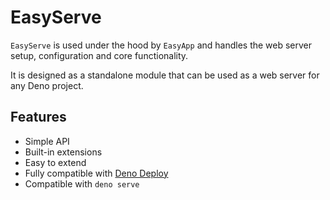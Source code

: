 # EasyServe

`EasyServe` is used under the hood by `EasyApp` and handles the web server
setup, configuration and core functionality.

It is designed as a standalone module that can be used as a web server for any
Deno project.

## Features

- Simple API
- Built-in extensions
- Easy to extend
- Fully compatible with [Deno Deploy](https://deno.com/deploy)
- Compatible with `deno serve`
